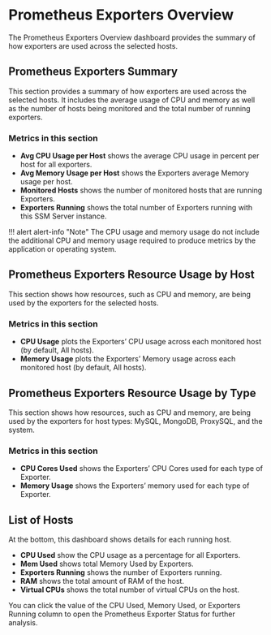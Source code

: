 # Prometheus Exporters Overview

The Prometheus Exporters Overview dashboard provides the summary of how exporters are used across the selected hosts.

## Prometheus Exporters Summary

This section provides a summary of how exporters are used across the selected hosts. It includes the average usage of CPU and memory as well as the number of hosts being monitored and the total number of running exporters.

### Metrics in this section

* **Avg CPU Usage per Host** shows the average CPU usage in percent per host for all exporters.
* **Avg Memory Usage per Host** shows the Exporters average Memory usage per host.
* **Monitored Hosts** shows the number of monitored hosts that are running Exporters.
* **Exporters Running** shows the total number of Exporters running with this SSM Server instance.

!!! alert alert-info "Note"
    The CPU usage and memory usage do not include the additional CPU and memory usage required to produce metrics by the application or operating system.

## Prometheus Exporters Resource Usage by Host

This section shows how resources, such as CPU and memory, are being used by the exporters for the selected hosts.

### Metrics in this section

* **CPU Usage** plots the Exporters’ CPU usage across each monitored host (by default, All hosts).
* **Memory Usage** plots the Exporters’ Memory usage across each monitored host (by default, All hosts).

## Prometheus Exporters Resource Usage by Type

This section shows how resources, such as CPU and memory, are being used by the exporters for host types: MySQL, MongoDB, ProxySQL, and the system.

### Metrics in this section

* **CPU Cores Used** shows the Exporters’ CPU Cores used for each type of Exporter.
* **Memory Usage** shows the Exporters’ memory used for each type of Exporter.

## List of Hosts

At the bottom, this dashboard shows details for each running host.

* **CPU Used** show the CPU usage as a percentage for all Exporters.
* **Mem Used** shows total Memory Used by Exporters.
* **Exporters Running** shows the number of Exporters running.
* **RAM** shows the total amount of RAM of the host.
* **Virtual CPUs** shows the total number of virtual CPUs on the host.

You can click the value of the CPU Used, Memory Used, or Exporters Running column to open the Prometheus Exporter Status for further analysis.
